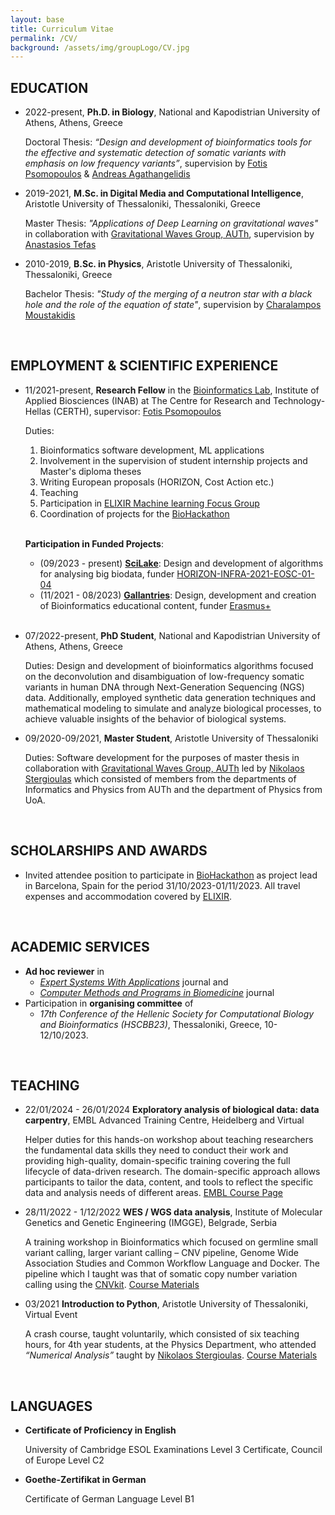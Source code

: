 ```yaml
---
layout: base
title: Curriculum Vitae
permalink: /CV/
background: /assets/img/groupLogo/CV.jpg
---
```




## EDUCATION
<p style="margin-bottom:15px"></p>

- 2022-present,    **Ph.D. in Biology**, National and Kapodistrian University of Athens, Athens, Greece

   Doctoral Thesis: *“Design and development of bioinformatics tools for the effective and systematic detection of somatic variants with emphasis on low frequency variants”*, supervision by [Fotis Psomopoulos](https://scholar.google.gr/citations?user=Fp0LAqsAAAAJ&hl=en) & [Andreas Agathangelidis](https://scholar.google.it/citations?user=IhoRB4AAAAAJ&hl=en)

- 2019-2021,    **M.Sc. in Digital Media and Computational Intelligence**, Aristotle University of Thessaloniki, Thessaloniki, Greece

   Master Thesis: *"Applications of Deep Learning on gravitational waves"* in collaboration with [Gravitational Waves Group, AUTh](https://niksterg.github.io/gw-group/), supervision by [Anastasios Tefas](https://scholar.google.com/citations?user=4stOS3YAAAAJ&hl=en)

- 2010-2019,    **B.Sc. in Physics**, Aristotle University of Thessaloniki, Thessaloniki, Greece

   Bachelor Thesis: *"Study of the merging of a neutron star with a black hole and the role of the equation of state"*, supervision by [Charalampos Moustakidis](https://scholar.google.com/citations?user=7qdKh78AAAAJ&hl=en)

<br />

## EMPLOYMENT & SCIENTIFIC EXPERIENCE
<p style="margin-bottom:15px"></p>

- 11/2021-present,  **Research Fellow** in the [Bioinformatics Lab](https://biodataanalysisgroup.github.io/), Institute of Applied Biosciences (INAB) at The Centre for Research and Technology-Hellas (CERTH), supervisor: [Fotis Psomopoulos](https://scholar.google.gr/citations?user=Fp0LAqsAAAAJ&hl=en)

   Duties: 
   
   1. Bioinformatics software development, ML applications 
   2. Involvement in the supervision of student internship projects and Master's diploma theses 
   3. Writing European proposals  (HORIZON, Cost Action etc.) 
   4. Teaching 
   5. Participation in [ELIXIR Machine learning Focus Group](https://elixir-europe.org/focus-groups/machine-learning) 
   6. Coordination of projects for the [BioHackathon](https://biohackathon-europe.org/)
<br/><br/>

   **Participation in Funded Projects**:

    - (09/2023 - present) [**SciLake**](https://ec.europa.eu/info/funding-tenders/opportunities/portal/screen/how-to-participate/org-details/999999999/project/101058573/program/43108390/details): Design and development of algorithms for analysing big biodata, funder [HORIZON-INFRA-2021-EOSC-01-04](https://ec.europa.eu/info/funding-tenders/opportunities/portal/screen/opportunities/topic-details/horizon-infra-2021-eosc-01-04)
    - (11/2021 - 08/2023) [**Gallantries**](https://gallantries.github.io/): Design, development and creation of Bioinformatics educational content, funder [Erasmus+](https://ec.europa.eu/programmes/erasmus-plus/node_en)
<br/><br/>

- 07/2022-present, 	**PhD Student**, National and Kapodistrian University of Athens, Athens, Greece

   Duties: Design and development of bioinformatics algorithms focused on the deconvolution and disambiguation of low-frequency somatic variants in human DNA through Next-Generation Sequencing (NGS) data. Additionally, employed synthetic data generation techniques and mathematical modeling to simulate and analyze biological processes, to achieve valuable insights of the behavior of biological systems. 

- 09/2020-09/2021, 	**Master Student**, Aristotle University of Thessaloniki

   Duties: Software development for the purposes of master thesis in collaboration with [Gravitational Waves Group, AUTh](https://niksterg.github.io/gw-group/) led by [Nikolaos Stergioulas](https://scholar.google.gr/citations?user=AXlRP8EAAAAJ&hl=el) which consisted of members from the departments of Informatics and Physics from AUTh and the department of Physics from UoA.

<br />

## SCHOLARSHIPS AND AWARDS
<p style="margin-bottom:15px"></p>

- Invited attendee position to participate in [BioHackathon](https://biohackathon-europe.org/) as project lead in Barcelona, Spain for the period 31/10/2023-01/11/2023. All travel expenses and accommodation covered by [ELIXIR](https://elixir-europe.org/).

<br />

## ACADEMIC SERVICES
<p style="margin-bottom:15px"></p>

- **Ad hoc reviewer** in
   - [*Expert Systems With Applications*](https://www.sciencedirect.com/journal/expert-systems-with-applications) journal and
   - [*Computer Methods and Programs in Biomedicine*](https://www.sciencedirect.com/journal/computer-methods-and-programs-in-biomedicine) journal
- Participation in **organising committee** of
  - *17th Conference of the Hellenic Society for Computational Biology and Bioinformatics (HSCBB23)*, Thessaloniki, Greece, 10-12/10/2023.

<br />

## TEACHING
<p style="margin-bottom:15px"></p>

- 22/01/2024 - 26/01/2024 	**Exploratory analysis of biological data: data carpentry**, EMBL Advanced Training Centre, Heidelberg and Virtual

     Helper duties for this hands-on workshop about teaching researchers the fundamental data skills they need to conduct their work and providing high-quality, domain-specific training covering the full lifecycle of data-driven research. The domain-specific approach allows participants to tailor the data, content, and tools to reflect the specific data and analysis needs of different areas. [EMBL Course Page](https://www.embl.org/about/info/course-and-conference-office/events/dtc24-01/#vf-tabs__section-speakers)


- 28/11/2022 - 1/12/2022 	**WES / WGS data analysis**, Institute of Molecular Genetics and Genetic Engineering (IMGGE), Belgrade, Serbia

   A training workshop in Bioinformatics which focused on germline small variant calling, larger variant calling – CNV pipeline, Genome Wide Association Studies and Common Workflow Language and Docker. The pipeline which I taught was that of somatic copy number variation calling using the [CNVkit](https://cnvkit.readthedocs.io/en/stable/). [Course Materials](https://github.com/BiodataAnalysisGroup/IMGGE-WES-WGS-data-analysis-workshop)


- 03/2021 	**Introduction to Python**, Aristotle University of Thessaloniki, Virtual Event

   A crash course, taught voluntarily, which consisted of six teaching hours, for 4th year students, at the Physics Department, who attended *“Numerical Analysis”* taught by [Nikolaos Stergioulas](https://scholar.google.gr/citations?user=AXlRP8EAAAAJ&hl=el). [Course Materials](https://github.com/sfragkoul/Python_Intro)

<br />

## LANGUAGES
<p style="margin-bottom:15px"></p>

- **Certificate of Proficiency in English**

   University of Cambridge ESOL Examinations Level 3 Certificate, Council of Europe Level C2

- **Goethe-Zertifikat in German**

   Certificate of German Language Level B1
